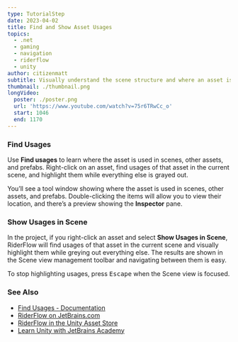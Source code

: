 ```yaml
---
type: TutorialStep
date: 2023-04-02
title: Find and Show Asset Usages
topics:
  - .net
  - gaming
  - navigation
  - riderflow
  - unity
author: citizenmatt
subtitle: Visually understand the scene structure and where an asset is used.
thumbnail: ./thumbnail.png
longVideo:
  poster: ./poster.png
  url: 'https://www.youtube.com/watch?v=75r6TRwCc_o'
  start: 1046
  end: 1170
---
```


### Find Usages

Use **Find usages** to learn where the asset is used in scenes, other assets, and prefabs.
Right-click on an asset, find usages of that asset in the current scene, and highlight them while everything else is grayed out.

You’ll see a tool window showing where the asset is used in scenes, other assets, and prefabs.
Double-clicking the items will allow you to view their location, and there’s a preview showing the **Inspector** pane.

### Show Usages in Scene

In the project, if you right-click an asset and select **Show Usages in Scene**, RiderFlow will find usages of that asset in the current scene
and visually highlight them while greying out everything else. The results are shown in the Scene view management toolbar and navigating between them is easy.

To stop highlighting usages, press <kbd>Escape</kbd> when the Scene view is focused.

### See Also

- [Find Usages - Documentation](https://www.jetbrains.com/help/riderflow/find-usages.html)
- [RiderFlow on JetBrains.com](https://www.jetbrains.com/riderflow/)
- [RiderFlow in the Unity Asset Store](https://assetstore.unity.com/packages/tools/level-design/riderflow-218574)
- [Learn Unity with JetBrains Academy](https://hyperskill.org/tracks/36?utm=rider_guide)
